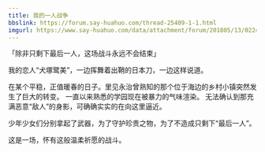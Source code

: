 ```yaml
---
title: 我的一人战争
bbslink: https://forum.say-huahuo.com/thread-25409-1-1.html
imgurl: https://www.say-huahuo.com/data/attachment/forum/201805/13/022455xvovv8oqt84q8wvw.png
---
```


「除非只剩下最后一人，这场战斗永远不会结束」

我的恋人“犬塚鹭美”，一边挥舞着出鞘的日本刀，一边这样说道。

在某个平稳，正值暖春的日子。里见永治曾熟知的那个位于海边的乡村小镇突然发生了巨大的转变。
一直以来熟悉的学园现在被暴力的气味渲染。
无法确认到那充满恶意“敌人”的身影，可确确实实的在向这里逼近。

少年少女们分别拿起了武器，为了守护珍贵之物，为了不造成只剩下“最后一人”。

这是一场，怀有这般温柔祈愿的战斗。<!--more-->
